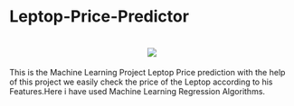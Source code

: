 # Leptop-Price-Predictor

<h1 align="center">
 <img src="https://i.ytimg.com/vi/A1eU51jPpXQ/maxresdefault.jpg" />
</h1>
This is the Machine Learning Project Leptop Price prediction  with the help of this project we easily check the price of the Leptop according to his Features.Here i have used Machine Learning Regression Algorithms.
